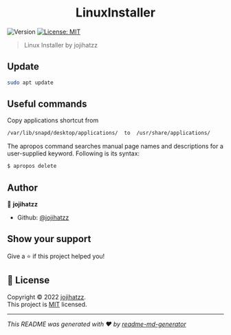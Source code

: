 <h1 align="center">LinuxInstaller</h1>
<p>
  <img alt="Version" src="https://img.shields.io/badge/version-0.0.1-blue.svg?cacheSeconds=2592000" />
  <a href="https://github.com/jojihatzz/LinuxInstaller/blob/main/LICENSE" target="_blank">
    <img alt="License: MIT" src="https://img.shields.io/badge/License-MIT-yellow.svg" />
  </a>
</p>

> Linux Installer by jojihatzz

## Update

```sh
sudo apt update
```


## Useful commands
Copy applications shortcut from 
```sh
/var/lib/snapd/desktop/applications/  to  /usr/share/applications/
```
The apropos command searches manual page names and descriptions for a user-supplied keyword. Following is its syntax:
```sh
$ apropos delete
```




## Author

👤 **jojihatzz**

* Github: [@jojihatzz](https://github.com/jojihatzz)

## Show your support

Give a ⭐️ if this project helped you!

## 📝 License

Copyright © 2022 [jojihatzz](https://github.com/jojihatzz).<br />
This project is [MIT](https://github.com/jojihatzz/LinuxInstaller/blob/main/LICENSE) licensed.

***
_This README was generated with ❤️ by [readme-md-generator](https://github.com/kefranabg/readme-md-generator)_